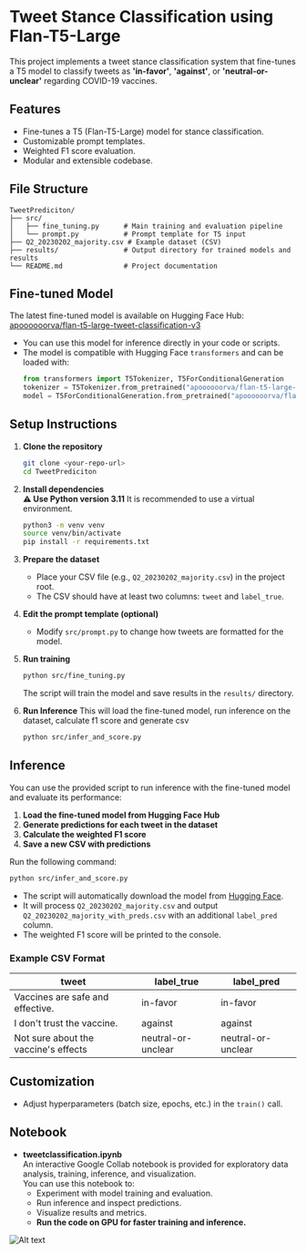 # Tweet Stance Classification using Flan-T5-Large

This project implements a tweet stance classification system that fine-tunes a T5 model to classify tweets as **'in-favor'**, **'against'**, or **'neutral-or-unclear'** regarding COVID-19 vaccines.

## Features

- Fine-tunes a T5 (Flan-T5-Large) model for stance classification.
- Customizable prompt templates.
- Weighted F1 score evaluation.
- Modular and extensible codebase.

## File Structure

```
TweetPrediciton/
├── src/
│   ├── fine_tuning.py      # Main training and evaluation pipeline
│   └── prompt.py           # Prompt template for T5 input
├── Q2_20230202_majority.csv # Example dataset (CSV)
├── results/                # Output directory for trained models and results
└── README.md               # Project documentation
```
## Fine-tuned Model

The latest fine-tuned model is available on Hugging Face Hub:  
[apoooooorva/flan-t5-large-tweet-classification-v3](https://huggingface.co/apoooooorva/flan-t5-large-tweet-classification-v3)

- You can use this model for inference directly in your code or scripts.
- The model is compatible with Hugging Face `transformers` and can be loaded with:
  ```python
  from transformers import T5Tokenizer, T5ForConditionalGeneration
  tokenizer = T5Tokenizer.from_pretrained("apoooooorva/flan-t5-large-tweet-classification-v3")
  model = T5ForConditionalGeneration.from_pretrained("apoooooorva/flan-t5-large-tweet-classification-v3")
  ```


## Setup Instructions

1. **Clone the repository**  
   ```bash
   git clone <your-repo-url>
   cd TweetPrediciton
   ```

2. **Install dependencies**  
   **⚠️ Use Python version 3.11**
   It is recommended to use a virtual environment.
   ```bash
   python3 -m venv venv
   source venv/bin/activate
   pip install -r requirements.txt
   ```

3. **Prepare the dataset**  
   - Place your CSV file (e.g., `Q2_20230202_majority.csv`) in the project root.
   - The CSV should have at least two columns: `tweet` and `label_true`.

4. **Edit the prompt template (optional)**  
   - Modify `src/prompt.py` to change how tweets are formatted for the model.

5. **Run training**  
   ```bash
   python src/fine_tuning.py
   ```

   The script will train the model and save results in the `results/` directory.
6. **Run Inference** 
This will load the fine-tuned model, run inference on the dataset, calculate f1 score and generate csv
   ```bash
   python src/infer_and_score.py
   ```
## Inference

You can use the provided script to run inference with the fine-tuned model and evaluate its performance:

1. **Load the fine-tuned model from Hugging Face Hub**
2. **Generate predictions for each tweet in the dataset**
3. **Calculate the weighted F1 score**
4. **Save a new CSV with predictions**

Run the following command:
```bash
python src/infer_and_score.py
```

- The script will automatically download the model from [Hugging Face](https://huggingface.co/apoooooorva/flan-t5-large-tweet-classification-v3).
- It will process `Q2_20230202_majority.csv` and output `Q2_20230202_majority_with_preds.csv` with an additional `label_pred` column.
- The weighted F1 score will be printed to the console.

### Example CSV Format

| tweet                                | label_true           | label_pred           |
|--------------------------------------|----------------------|----------------------|
| Vaccines are safe and effective.     | in-favor             | in-favor             |
| I don't trust the vaccine.           | against              | against              |
| Not sure about the vaccine's effects | neutral-or-unclear   | neutral-or-unclear   |

## Customization

- Adjust hyperparameters (batch size, epochs, etc.) in the `train()` call.

## Notebook

- **tweetclassification.ipynb**  
  An interactive Google Collab notebook is provided for exploratory data analysis, training, inference, and visualization.  
  You can use this notebook to:
  - Experiment with model training and evaluation.
  - Run inference and inspect predictions.
  - Visualize results and metrics.
  - **Run the code on GPU for faster training and inference.**



![Alt text](image/image_for_fun.png)


